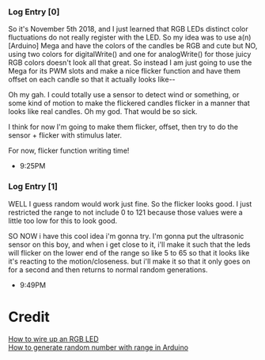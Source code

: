 ### Log Entry [0]
So it's November 5th 2018, and I just learned that RGB LEDs distinct color fluctuations do not really register with the LED. So my idea was to use a(n) [Arduino] Mega and have the colors of the candles be RGB and cute but NO, using two colors for digitalWrite() and one for analogWrite() for those juicy RGB colors doesn't look all that great. So instead I am just going to use the Mega for its PWM slots and make a nice flicker function and have them offset on each candle so that it actually looks like--

Oh my gah. I could totally use a sensor to detect wind or something, or some kind of motion to make the flickered candles flicker in a manner that looks like real candles. Oh my god. That would be so sick.

I think for now I'm going to make them flicker, offset, then try to do the sensor + flicker with stimulus later.

For now, flicker function writing time! 
- 9:25PM

### Log Entry [1]

WELL I guess random would work just fine. So the flicker looks good. I just restricted the range to not include 0 to 121 because those values were a little too low for this to look good.

SO NOW i have this cool idea i'm gonna try. I'm gonna put the ultrasonic sensor on this boy, and when i get close to it, i'll make it such that the leds will flicker on the lower end of the range so like 5 to 65 so that it looks like it's reacting to the motion/closeness. but i'll make it so that it only goes on for a second and then returns to normal random generations.
- 9:49PM

# Credit
[How to wire up an RGB LED](https://www.youtube.com/watch?v=5Qi93MjlqzE) <br/>
[How to generate random number with range in Arduino](https://www.arduino.cc/reference/en/language/functions/random-numbers/random/)
